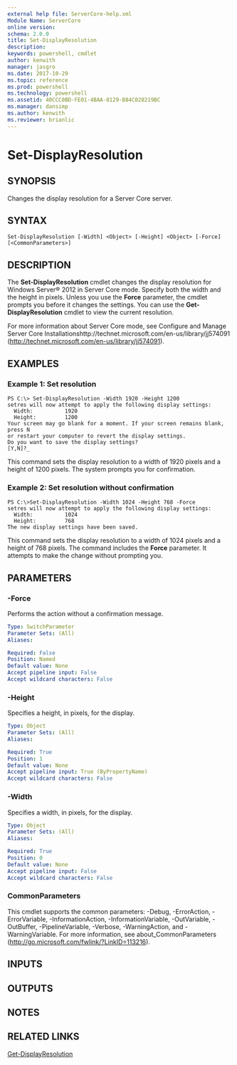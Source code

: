 ```yaml
---
external help file: ServerCore-help.xml
Module Name: ServerCore
online version: 
schema: 2.0.0
title: Set-DisplayResolution
description: 
keywords: powershell, cmdlet
author: kenwith
manager: jasgro
ms.date: 2017-10-29
ms.topic: reference
ms.prod: powershell
ms.technology: powershell
ms.assetid: 40CCC0BD-FE01-4BAA-8129-B84C028219BC
ms.manager: dansimp
ms.author: kenwith
ms.reviewer: brianlic
---
```


# Set-DisplayResolution

## SYNOPSIS
Changes the display resolution for a Server Core server.

## SYNTAX

```
Set-DisplayResolution [-Width] <Object> [-Height] <Object> [-Force] [<CommonParameters>]
```

## DESCRIPTION
The **Set-DisplayResolution** cmdlet changes the display resolution for Windows Server® 2012 in Server Core mode.
Specify both the width and the height in pixels.
Unless you use the **Force** parameter, the cmdlet prompts you before it changes the settings.
You can use the **Get-DisplayResolution** cmdlet to view the current resolution.

For more information about Server Core mode, see Configure and Manage Server Core Installationshttp://technet.microsoft.com/en-us/library/jj574091 (http://technet.microsoft.com/en-us/library/jj574091).

## EXAMPLES

### Example 1: Set resolution
```
PS C:\> Set-DisplayResolution -Width 1920 -Height 1200
setres will now attempt to apply the following display settings: 
  Width:          1920
  Height:         1200
Your screen may go blank for a moment. If your screen remains blank, press N
or restart your computer to revert the display settings. 
Do you want to save the display settings? 
[Y,N]?_
```

This command sets the display resolution to a width of 1920 pixels and a height of 1200 pixels.
The system prompts you for confirmation.

### Example 2: Set resolution without confirmation
```
PS C:\>Set-DisplayResolution -Width 1024 -Height 768 -Force
setres will now attempt to apply the following display settings: 
  Width:          1024
  Height:         768
The new display settings have been saved.
```

This command sets the display resolution to a width of 1024 pixels and a height of 768 pixels.
The command includes the **Force** parameter.
It attempts to make the change without prompting you.

## PARAMETERS

### -Force
Performs the action without a confirmation message.

```yaml
Type: SwitchParameter
Parameter Sets: (All)
Aliases: 

Required: False
Position: Named
Default value: None
Accept pipeline input: False
Accept wildcard characters: False
```

### -Height
Specifies a height, in pixels, for the display.

```yaml
Type: Object
Parameter Sets: (All)
Aliases: 

Required: True
Position: 1
Default value: None
Accept pipeline input: True (ByPropertyName)
Accept wildcard characters: False
```

### -Width
Specifies a width, in pixels, for the display.

```yaml
Type: Object
Parameter Sets: (All)
Aliases: 

Required: True
Position: 0
Default value: None
Accept pipeline input: False
Accept wildcard characters: False
```

### CommonParameters
This cmdlet supports the common parameters: -Debug, -ErrorAction, -ErrorVariable, -InformationAction, -InformationVariable, -OutVariable, -OutBuffer, -PipelineVariable, -Verbose, -WarningAction, and -WarningVariable. For more information, see about_CommonParameters (http://go.microsoft.com/fwlink/?LinkID=113216).

## INPUTS

## OUTPUTS

## NOTES

## RELATED LINKS

[Get-DisplayResolution](./Get-DisplayResolution.md)

